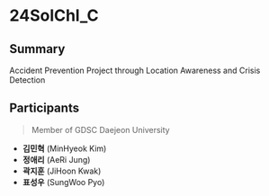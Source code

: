 # 24SolChl_C

## Summary
Accident Prevention Project through Location Awareness and Crisis Detection

## Participants
> Member of GDSC Daejeon University
- **김민혁** (MinHyeok Kim)
- **정애리** (AeRi Jung)
- **곽지훈** (JiHoon Kwak)
- **표성우** (SungWoo Pyo)
